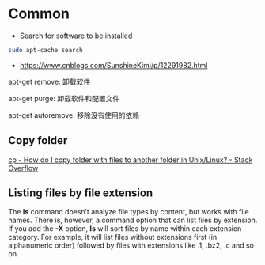 # Common

* Search for software to be installed

```zsh
sudo apt-cache search
```

* <https://www.cnblogs.com/SunshineKimi/p/12291982.html>

apt-get remove: 卸载软件

apt-get purge: 卸载软件和配置文件

apt-get autoremove: 移除没有使用的依赖

## Copy folder

[cp \- How do I copy folder with files to another folder in Unix/Linux? \- Stack Overflow](https://stackoverflow.com/questions/14922562/how-do-i-copy-folder-with-files-to-another-folder-in-unix-linux)

## Listing files by file extension

The **ls** command doesn’t analyze file types by content, but works with file names. There is, however, a command option that can list files by extension. If you add the **-X** option, **ls** will sort files by name within each extension category. For example, it will list files without extensions first (in alphanumeric order) followed by files with extensions like .1, .bz2, .c and so on.
